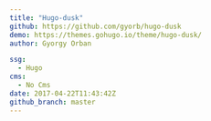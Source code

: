 ```yaml
---
title: "Hugo-dusk"
github: https://github.com/gyorb/hugo-dusk
demo: https://themes.gohugo.io/theme/hugo-dusk/
author: Gyorgy Orban

ssg:
  - Hugo
cms:
  - No Cms
date: 2017-04-22T11:43:42Z
github_branch: master
---
```

